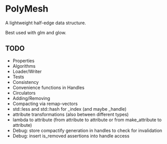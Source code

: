 # PolyMesh

A lightweight half-edge data structure.

Best used with glm and glow.

## TODO

* Properties
* Algorithms
* Loader/Writer
* Tests
* Consistency
* Convenience functions in Handles
* Circulators
* Adding/Removing
* Compacting via remap-vectors
* std::less and std::hash for _index (and maybe _handle)
* attribute transformations (also between different types)
* lambda to attribute (from attribute to attribute or from make_attribute to attribute)
* Debug: store compactify generation in handles to check for invalidation
* Debug: insert is_removed assertions into handle access